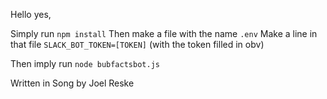 Hello yes,

Simply run `npm install`
Then make a file with the name `.env`
Make a line in that file `SLACK_BOT_TOKEN=[TOKEN]` (with the token filled in obv)

Then imply run `node bubfactsbot.js`

Written in Song by Joel Reske
